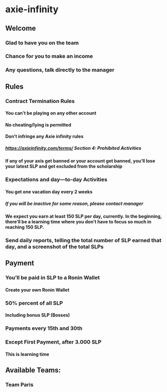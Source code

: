 # axie-infinity
## Welcome
### Glad to have you on the team
### Chance for you to make an income
### Any questions, talk directly to the manager
## Rules
### Contract Termination Rules
#### You can’t be playing on any other account
#### No cheating/lying is permitted
#### Don’t infringe any Axie infinity rules
##### https://axieinfinity.com/terms/ Section 4: Prohibited Activities
#### If any of your axis get banned or your account get banned, you’ll lose your latest SLP and get excluded from the scholarship
### Expectations and day—to-day Activities
#### You get one vacation day every 2 weeks
##### If you will be inactive for some reason, please contact manager
#### We expect you earn at least 150 SLP per day, currently. In the beginning, there’ll be a learning time where you don’t have to focus so much in reaching 150 SLP.
### Send daily reports, telling the total number of SLP earned that day, and a screenshot of the total SLPs
## Payment
### You’ll be paid in SLP to a Ronin Wallet
#### Create your own Ronin Wallet
### 50% percent of all SLP
#### Including bonus SLP (Bosses)
### Payments every 15th and 30th
### Except First Payment,  after 3.000 SLP
#### This is learning time
## Available Teams:
### Team Paris
